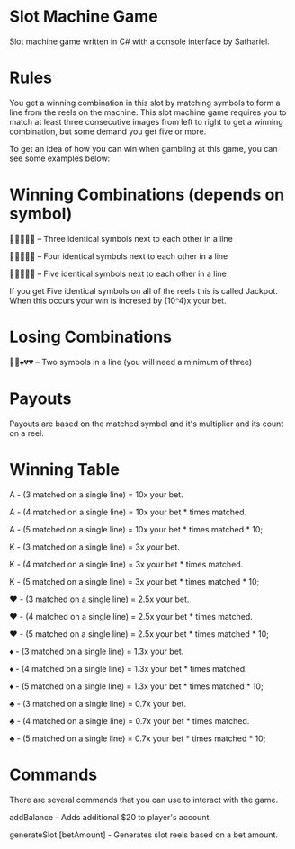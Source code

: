 # Slot Machine Game
Slot machine game written in C# with a console interface by Sathariel.
# Rules

You get a winning combination in this slot by matching symbols to form a line from the reels on the machine. This slot machine game requires you to match at least three consecutive images from left to right to get a winning combination, but some demand you get five or more.  

To get an idea of how you can win when gambling at this game, you can see some examples below:

# Winning Combinations (depends on symbol)  

💜💜💜💔💔 – Three identical symbols next to each other in a line

💜💜💜💜💔 – Four identical symbols next to each other in a line

💜💜💜💜💜 – Five identical symbols next to each other in a line

If you get Five identical symbols on all of the reels this is called Jackpot. When this occurs your win is incresed by (10^4)x your bet.

# Losing Combinations

💜💜♠💔💔 – Two symbols in a line (you will need a minimum of three)

# Payouts

Payouts are based on the matched symbol and it's multiplier and its count on a reel.

# Winning Table

A - (3 matched on a single line) = 10x your bet.

A - (4 matched on a single line) = 10x your bet * times matched.

A - (5 matched on a single line) = 10x your bet * times matched * 10;

K - (3 matched on a single line) = 3x your bet.

K - (4 matched on a single line) = 3x your bet * times matched.

K - (5 matched on a single line) = 3x your bet * times matched * 10;

♥ - (3 matched on a single line) = 2.5x your bet.

♥ - (4 matched on a single line) = 2.5x your bet * times matched.

♥ - (5 matched on a single line) = 2.5x your bet * times matched * 10;

♦ - (3 matched on a single line) = 1.3x your bet.

♦ - (4 matched on a single line) = 1.3x your bet * times matched.

♦ - (5 matched on a single line) = 1.3x your bet * times matched * 10;

♣ - (3 matched on a single line) = 0.7x your bet.

♣ - (4 matched on a single line) = 0.7x your bet * times matched.

♣ - (5 matched on a single line) = 0.7x your bet * times matched * 10;

# Commands

There are several commands that you can use to interact with the game.


addBalance - Adds additional $20 to player's account.

generateSlot [betAmount] - Generates slot reels based on a bet amount.
